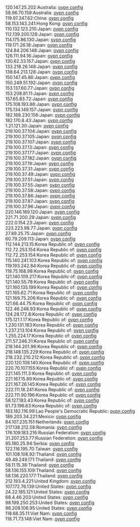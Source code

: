 120.147.25.202:Australia: [ovpn config](vpn/120_147_25_202.ovpn)  
58.96.70.159:Australia: [ovpn config](vpn/58_96_70_159.ovpn)  
119.97.247.62:China: [ovpn config](vpn/119_97_247_62.ovpn)  
58.153.143.241:Hong Kong: [ovpn config](vpn/58_153_143_241.ovpn)  
110.132.123.210:Japan: [ovpn config](vpn/110_132_123_210.ovpn)  
112.139.200.128:Japan: [ovpn config](vpn/112_139_200_128.ovpn)  
114.175.86.130:Japan: [ovpn config](vpn/114_175_86_130.ovpn)  
119.171.26.18:Japan: [ovpn config](vpn/119_171_26_18.ovpn)  
124.84.206.148:Japan: [ovpn config](vpn/124_84_206_148.ovpn)  
126.111.94.16:Japan: [ovpn config](vpn/126_111_94_16.ovpn)  
130.62.33.157:Japan: [ovpn config](vpn/130_62_33_157.ovpn)  
133.218.26.148:Japan: [ovpn config](vpn/133_218_26_148.ovpn)  
138.64.213.128:Japan: [ovpn config](vpn/138_64_213_128.ovpn)  
150.147.45.86:Japan: [ovpn config](vpn/150_147_45_86.ovpn)  
150.249.51.192:Japan: [ovpn config](vpn/150_249_51_192.ovpn)  
153.137.60.77:Japan: [ovpn config](vpn/153_137_60_77.ovpn)  
153.208.81.11:Japan: [ovpn config](vpn/153_208_81_11.ovpn)  
157.65.83.72:Japan: [ovpn config](vpn/157_65_83_72.ovpn)  
175.108.193.88:Japan: [ovpn config](vpn/175_108_193_88.ovpn)  
175.134.149.157:Japan: [ovpn config](vpn/175_134_149_157.ovpn)  
182.169.230.156:Japan: [ovpn config](vpn/182_169_230_156.ovpn)  
182.170.8.43:Japan: [ovpn config](vpn/182_170_8_43.ovpn)  
1.21.121.30:Japan: [ovpn config](vpn/1_21_121_30.ovpn)  
219.100.37.104:Japan: [ovpn config](vpn/219_100_37_104.ovpn)  
219.100.37.105:Japan: [ovpn config](vpn/219_100_37_105.ovpn)  
219.100.37.107:Japan: [ovpn config](vpn/219_100_37_107.ovpn)  
219.100.37.13:Japan: [ovpn config](vpn/219_100_37_13.ovpn)  
219.100.37.177:Japan: [ovpn config](vpn/219_100_37_177.ovpn)  
219.100.37.182:Japan: [ovpn config](vpn/219_100_37_182.ovpn)  
219.100.37.19:Japan: [ovpn config](vpn/219_100_37_19.ovpn)  
219.100.37.31:Japan: [ovpn config](vpn/219_100_37_31.ovpn)  
219.100.37.49:Japan: [ovpn config](vpn/219_100_37_49.ovpn)  
219.100.37.51:Japan: [ovpn config](vpn/219_100_37_51.ovpn)  
219.100.37.55:Japan: [ovpn config](vpn/219_100_37_55.ovpn)  
219.100.37.58:Japan: [ovpn config](vpn/219_100_37_58.ovpn)  
219.100.37.86:Japan: [ovpn config](vpn/219_100_37_86.ovpn)  
219.100.37.87:Japan: [ovpn config](vpn/219_100_37_87.ovpn)  
219.100.37.96:Japan: [ovpn config](vpn/219_100_37_96.ovpn)  
220.146.169.120:Japan: [ovpn config](vpn/220_146_169_120.ovpn)  
221.71.200.29:Japan: [ovpn config](vpn/221_71_200_29.ovpn)  
222.0.154.23:Japan: [ovpn config](vpn/222_0_154_23.ovpn)  
223.223.98.77:Japan: [ovpn config](vpn/223_223_98_77.ovpn)  
27.89.25.75:Japan: [ovpn config](vpn/27_89_25_75.ovpn)  
60.79.209.113:Japan: [ovpn config](vpn/60_79_209_113.ovpn)  
112.144.213.15:Korea Republic of: [ovpn config](vpn/112_144_213_15.ovpn)  
112.72.253.154:Korea Republic of: [ovpn config](vpn/112_72_253_154.ovpn)  
112.72.253.154:Korea Republic of: [ovpn config](vpn/112_72_253_154.ovpn)  
115.140.241.103:Korea Republic of: [ovpn config](vpn/115_140_241_103.ovpn)  
119.193.242.84:Korea Republic of: [ovpn config](vpn/119_193_242_84.ovpn)  
119.75.168.98:Korea Republic of: [ovpn config](vpn/119_75_168_98.ovpn)  
121.140.109.217:Korea Republic of: [ovpn config](vpn/121_140_109_217.ovpn)  
121.140.55.78:Korea Republic of: [ovpn config](vpn/121_140_55_78.ovpn)  
121.160.135.199:Korea Republic of: [ovpn config](vpn/121_160_135_199.ovpn)  
121.165.62.71:Korea Republic of: [ovpn config](vpn/121_165_62_71.ovpn)  
121.169.75.206:Korea Republic of: [ovpn config](vpn/121_169_75_206.ovpn)  
121.66.44.75:Korea Republic of: [ovpn config](vpn/121_66_44_75.ovpn)  
122.46.248.93:Korea Republic of: [ovpn config](vpn/122_46_248_93.ovpn)  
124.28.172.8:Korea Republic of: [ovpn config](vpn/124_28_172_8.ovpn)  
175.121.1.17:Korea Republic of: [ovpn config](vpn/175_121_1_17.ovpn)  
1.230.131.183:Korea Republic of: [ovpn config](vpn/1_230_131_183.ovpn)  
1.237.213.104:Korea Republic of: [ovpn config](vpn/1_237_213_104.ovpn)  
1.255.224.17:Korea Republic of: [ovpn config](vpn/1_255_224_17.ovpn)  
211.57.246.31:Korea Republic of: [ovpn config](vpn/211_57_246_31.ovpn)  
218.144.201.96:Korea Republic of: [ovpn config](vpn/218_144_201_96.ovpn)  
218.148.135.229:Korea Republic of: [ovpn config](vpn/218_148_135_229.ovpn)  
218.232.210.212:Korea Republic of: [ovpn config](vpn/218_232_210_212.ovpn)  
220.120.108.140:Korea Republic of: [ovpn config](vpn/220_120_108_140.ovpn)  
220.70.107.155:Korea Republic of: [ovpn config](vpn/220_70_107_155.ovpn)  
221.145.111.3:Korea Republic of: [ovpn config](vpn/221_145_111_3.ovpn)  
221.167.15.89:Korea Republic of: [ovpn config](vpn/221_167_15_89.ovpn)  
221.167.26.145:Korea Republic of: [ovpn config](vpn/221_167_26_145.ovpn)  
222.111.18.241:Korea Republic of: [ovpn config](vpn/222_111_18_241.ovpn)  
222.111.90.196:Korea Republic of: [ovpn config](vpn/222_111_90_196.ovpn)  
58.127.183.43:Korea Republic of: [ovpn config](vpn/58_127_183_43.ovpn)  
61.73.196.63:Korea Republic of: [ovpn config](vpn/61_73_196_63.ovpn)  
183.182.116.99:Lao People's Democratic Republic: [ovpn config](vpn/183_182_116_99.ovpn)  
189.203.34.221:Mexico: [ovpn config](vpn/189_203_34_221.ovpn)  
84.107.235.151:Netherlands: [ovpn config](vpn/84_107_235_151.ovpn)  
217.138.212.58:Romania: [ovpn config](vpn/217_138_212_58.ovpn)  
176.109.183.216:Russian Federation: [ovpn config](vpn/176_109_183_216.ovpn)  
31.207.253.77:Russian Federation: [ovpn config](vpn/31_207_253_77.ovpn)  
95.180.25.94:Serbia: [ovpn config](vpn/95_180_25_94.ovpn)  
122.116.195.70:Taiwan: [ovpn config](vpn/122_116_195_70.ovpn)  
101.108.108.92:Thailand: [ovpn config](vpn/101_108_108_92.ovpn)  
49.49.249.171:Thailand: [ovpn config](vpn/49_49_249_171.ovpn)  
58.11.15.38:Thailand: [ovpn config](vpn/58_11_15_38.ovpn)  
58.136.155.109:Thailand: [ovpn config](vpn/58_136_155_109.ovpn)  
58.136.220.177:Thailand: [ovpn config](vpn/58_136_220_177.ovpn)  
212.193.4.221:United Kingdom: [ovpn config](vpn/212_193_4_221.ovpn)  
107.172.76.139:United States: [ovpn config](vpn/107_172_76_139.ovpn)  
24.22.185.121:United States: [ovpn config](vpn/24_22_185_121.ovpn)  
68.4.46.203:United States: [ovpn config](vpn/68_4_46_203.ovpn)  
98.199.250.253:United States: [ovpn config](vpn/98_199_250_253.ovpn)  
98.208.106.95:United States: [ovpn config](vpn/98_208_106_95.ovpn)  
118.68.35.11:Viet Nam: [ovpn config](vpn/118_68_35_11.ovpn)  
118.71.73.148:Viet Nam: [ovpn config](vpn/118_71_73_148.ovpn)  
